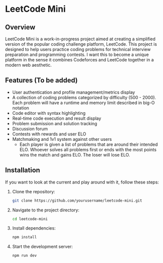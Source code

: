 # LeetCode Mini

## Overview

LeetCode Mini is a work-in-progress project aimed at creating a simplified version of the popular coding challenge platform, LeetCode. This project is designed to help users practice coding problems for technical interview preparation and programming contests. I want this to become a unique platform in the sense it combines Codeforces and LeetCode together in a modern web aesthetic.

## Features (To be added)

- User authentication and profile management/metrics display
- A collection of coding problems categorized by difficulty (500 - 2000). Each problem will have a runtime and memory limit described in big-O notation
- Code editor with syntax highlighting
- Real-time code execution and result display
- Problem submission and solution tracking
- Discussion forum
- Contests with rewards and user ELO
- Matchmaking and 1v1 system against other users
   - Each player is given a list of problems that are around their intended ELO. Whoever solves all problems first or ends with the most points wins the match and gains ELO. The loser will lose ELO.

## Installation

If you want to look at the current and play around with it, follow these steps:

1. Clone the repository:
   ```bash
   git clone https://github.com/yourusername/leetcode-mini.git
   ```
2. Navigate to the project directory:
   ```bash
   cd leetcode-mini
   ```
3. Install dependencies:
   ```bash
   npm install
   ```
4. Start the development server:
   ```bash
   npm run dev
   ```
